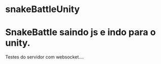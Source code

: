 # snakeBattleUnity
# SnakeBattle saindo js e indo para o unity.
Testes do servidor com websocket....
